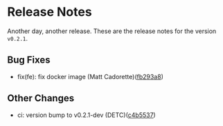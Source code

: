 # Release Notes
Another day, another release. These are the release notes for the version `v0.2.1`.

## Bug Fixes
* fix(fe): fix docker image (Matt Cadorette)([fb293a8](https://github.com/ipcrm/pandoras-box/commit/fb293a895ac3975487195e0f5c6977bfc01ebbcf))
## Other Changes
* ci: version bump to v0.2.1-dev (DETC)([c4b5537](https://github.com/ipcrm/pandoras-box/commit/c4b5537d67d8317ade176ce70dcad05a7b0a10be))
